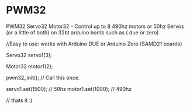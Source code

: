 # PWM32

PWM32 Servo32 Motor32 - Control up to 8 490hz motors or 50hz Servos (or a little of both) on 32bt arduino bords such as ( due or zero)


//Easy to use:  works with Arduino DUE or Arduino Zero (SAMD21 boards)

Servo32 servo1(3);

Motor32 motor1(2);

pwm32_init(); // Call this once.

servo1.set(1500); // 50hz
motor1.set(1000); // 490hz

// thats it :)
	
